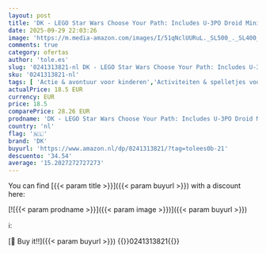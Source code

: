 ```yaml
---
layout: post
title: 'DK - LEGO Star Wars Choose Your Path: Includes U-3PO Droid Minifigure'
date: 2025-09-29 22:03:26
image: 'https://m.media-amazon.com/images/I/51qNclUURuL._SL500_._SL400_.jpg'
comments: true
category: ofertas
author: 'tole.es'
slug: '0241313821-nl DK - LEGO Star Wars Choose Your Path: Includes U-3PO Droid...'
sku: '0241313821-nl'
tags: [ 'Actie & avontuur voor kinderen','Activiteiten & spelletjes voor kinderen','Boeken','Encyclopedieën & handleidingen voor kinderen','Engelstalige boeken','Featured Categories','Interactieve avonturen kinderen','Kinderboeken','Kunst & muziek voor kinderen','Literatuur & fictie voor kinderen','Naslagwerken voor kinderen','Onderwijs & referentie voor kinderen','Sciencefiction & fantasy voor kinderen','Sciencefiction voor kinderen','Sciencefiction-avonturen voor kinderen','dk','🇳🇱', ]
actualPrice: 18.5 EUR
currency: EUR
price: 18.5
comparePrice: 28.26 EUR
prodname: 'DK - LEGO Star Wars Choose Your Path: Includes U-3PO Droid Minifigure'
country: 'nl'
flag: '🇳🇱'
brand: 'DK'
buyurl: 'https://www.amazon.nl/dp/0241313821/?tag=tolees0b-21'
descuento: '34.54'
average: '15.2027272727273'
---
```


You can find [{{< param title >}}]({{< param buyurl >}}) with a discount here:

[![{{< param prodname >}}]({{< param image >}})]({{< param buyurl >}})

ℹ️:


[🛒 Buy it!!]({{< param buyurl >}})
{{<world>}}0241313821{{</world>}}
